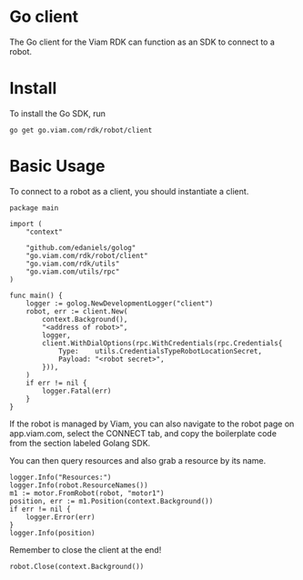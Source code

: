 # Go client
The Go client for the Viam RDK can function as an SDK to connect to a robot.

# Install

To install the Go SDK, run

	go get go.viam.com/rdk/robot/client

# Basic Usage

To connect to a robot as a client, you should instantiate a client.

	package main

	import (
		"context"

		"github.com/edaniels/golog"
		"go.viam.com/rdk/robot/client"
		"go.viam.com/rdk/utils"
		"go.viam.com/utils/rpc"
	)

	func main() {
		logger := golog.NewDevelopmentLogger("client")
		robot, err := client.New(
			context.Background(),
			"<address of robot>",
			logger,
			client.WithDialOptions(rpc.WithCredentials(rpc.Credentials{
				Type:    utils.CredentialsTypeRobotLocationSecret,
				Payload: "<robot secret>",
			})),
		)
		if err != nil {
			logger.Fatal(err)
		}
	}

If the robot is managed by Viam, you can also navigate to the robot page on app.viam.com,
select the CONNECT tab, and copy the boilerplate code from the section labeled Golang SDK.

You can then query resources and also grab a resource by its name.

	logger.Info("Resources:")
  	logger.Info(robot.ResourceNames())
	m1 := motor.FromRobot(robot, "motor1")
	position, err := m1.Position(context.Background())
	if err != nil {
		logger.Error(err)
	}
	logger.Info(position)

Remember to close the client at the end!

	robot.Close(context.Background())
